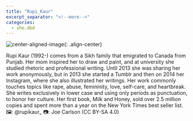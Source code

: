 ```yaml
---
title: "Rupi_Kaur"
excerpt_separator: "<!--more-->"
categories:
  - she.dbd
---
```



![center-aligned-image](https://cdn.pixabay.com/photo/2020/10/26/16/56/man-5687861_1280.png){: .align-center}

Rupi Kaur (1992-) comes from a Sikh family that emigrated to Canada from Punjab. Her mom inspired her to draw and paint, and at university she studied rhetoric and professional writing. Until 2013 she was sharing her work anonymously, but in 2013 she started a Tumblr and then on 2014 her Instagram, where she also illustrated her writings. Her work commonly touches topics like rape, abuse, femininity, love, self-care, and heartbreak. She writes exclusively in lower case and using only periods as punctuation, to honor her culture. Her first book, Milk and Honey, sold over 2.5 million copies and spent more than a year on the New York Times best seller list.⁠
⁠
🖼️: @rupikaur_⁠
📷: Joe Carlson (CC BY-SA 4.0)⁠

